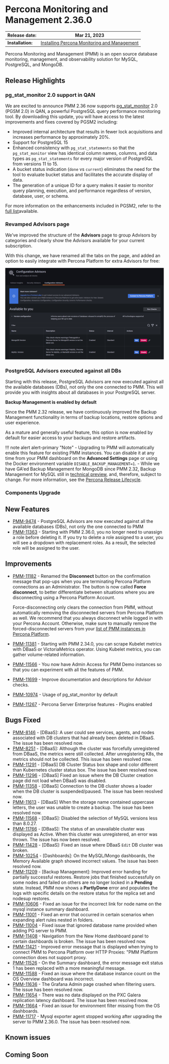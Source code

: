 # Percona Monitoring and Management 2.36.0

| **Release date:** | Mar 21, 2023                                                                                 |
| ----------------- | ----------------------------------------------------------------------------------------------- |
| **Installation:** | [Installing Percona Monitoring and Management](https://www.percona.com/software/pmm/quickstart) |

Percona Monitoring and Management (PMM) is an open source database monitoring, management, and observability solution for MySQL, PostgreSQL, and MongoDB.

<!---
!!! caution alert alert-warning "Important/Caution"
    Crucial points that need emphasis:

    - Important: A significant point that deserves emphasis.
    - Caution: Used to mean 'Continue with care'.
 --->


## Release Highlights

### pg_stat_monitor 2.0 support in QAN

We are excited to announce PMM 2.36 now supports [pg_stat_monitor](https://docs.percona.com/pg-stat-monitor/index.html) 2.0 (PGSM 2.0) in QAN, a powerful PostgreSQL query performance monitoring tool. By downloading this update, you will have access to the latest improvements and fixes covered by PGSM2 including:


- Improved internal architecture that results in fewer lock acquisitions and increases performance by approximately 20%.
- Support for PostgreSQL 15 
- Enhanced consistency with `pg_stat_statements` so that the `pg_stat_monitor` view has identical column names, columns, and data types as `pg_stat_statements` for every major version of PostgreSQL from versions 11 to 15.
- A bucket status indication (`done` vs `current`) eliminates the need for the tool to evaluate bucket status and facilitates the accurate display of data.
- The generation of a unique ID for a query makes it easier to monitor query planning, execution, and performance regardless of version, database, user, or schema.

For more information on the enhancements included in PGSM2, refer to the [full list](https://github.com/percona/pg_stat_monitor/blob/main/RELEASE_NOTES.md)available.



### Revamped Advisors page


We’ve improved the structure of the **Advisors** page to group Advisors by categories and clearly show the Advisors available for your current subscription. 

With this change, we have renamed all the tabs on the page, and added an option to easily integrate with Percona Platform for extra Advisors for free:

  ![!image](../_images/New_Advisors_page.png)


### PostgreSQL Advisors executed against all DBs

Starting with this release, PostgreSQL Advisors are now executed against all the available databases (DBs), not only the one connected to PMM. This will provide you with insights about all databases in your PostgreSQL server.


**Backup Management is enabled by default**

Since the PMM 2.32 release, we have continuously improved the Backup Management functionality in terms of backup locations, restore options and user experience.

As a mature and generally useful feature, this option is now enabled by default for easier access to your backups and restore artifacts.


!!! note alert alert-primary "Note"
    - Upgrading to PMM will automatically enable this feature for existing PMM instances. You can disable it at any time from your PMM dashboard on the **Advanced Settings** page or using the Docker environment variable `DISABLE_BACKUP_MANAGEMENT=1`.
    - While we have GA'ed Backup Management for MongoDB since PMM 2.32, Backup Management for MySQL still  in [technical preview](../details/glossary.md#technical-preview), and, therefore, subject to change. For more information, see the [Percona Release Lifecycle](https://www.percona.com/services/policies/percona-release-lifecycle-overview).

### Components Upgrade

<!--- - List the components which are upgraded as part of the Release.
 --->


## New Features

- [PMM-9474](https://jira.percona.com/browse/PMM-9474) - PostgreSQL Advisors are now executed against all the available databases (DBs), not only the one connected to PMM
- [PMM-11363](https://jira.percona.com/browse/PMM-11363) - Starting with PMM 2.36.0, you no longer need to unassign a role before deleting it. If you try to delete a role assigned to a user, you will see a dropdown with replacement roles. As a result, the selected role will be assigned to the user.


## Improvements

- [PMM-11182](https://jira.percona.com/browse/PMM-11182) - Renamed the **Disconnect** button on the confirmation message that pop-ups when you are terminating Percona Platform connections as an Administrator. The button is now called **Force disconnect**, to better differentiate between situations where you are disconnecting using a Percona Platform Account.

    Force-disconnecting only clears the connection from PMM, without automatically removing the disconnected servers from Percona Platform as well. We recommend that you always disconnect while logged in with your Percona Account. Otherwise, make sure to manually remove the forced-disconnected servers from your [list of PMM instances in Percona Platform](https://portal.percona.com/pmm-instances).	

- [PMM-11381](https://jira.percona.com/browse/PMM-11381) - Starting with PMM 2.34.0, you can scrape Kubelet metrics with DBaaS or VictoriaMetrics operator. Using Kubelet metrics, you can gather volume-related information.

- [PMM-11566](https://jira.percona.com/browse/PMM-11566) - You now have Admin Access for PMM Demo instances so that you can experiment with all the features of PMM.

- [PMM-11699](https://jira.percona.com/browse/PMM-11699) - Improve documentation and descriptions for Advisor checks.
- [PMM-10974](https://jira.percona.com/browse/PMM-10974) - Usage of pg_stat_monitor by default
- [PMM-11267](https://jira.percona.com/browse/PMM-11182) - Percona Server Enterprise features - Plugins enabled


## Bugs Fixed

- [PMM-8146](https://jira.percona.com/browse/PMM-8146) - [DBaaS]: A user could see services, agents, and nodes associated with DB clusters that had already been deleted in DBaaS. The issue has been resolved now.
- [PMM-8251](https://jira.percona.com/browse/PMM-8251) - [DBaaS]: Although the cluster was forcefully unregistered from DBaaS, the metrics were still collected. After unregistering K8s, the metrics should not be collected. This issue has been resolved now.
- [PMM-11291](https://jira.percona.com/browse/PMM-11291) - [DBaaS] DB Cluster Status box shape and color different than Kubernetes cluster status box. The issue has been resolved now.
- [PMM-11296](https://jira.percona.com/browse/PMM-11296) - [DBaaS] Fixed an issue where the DB Cluster creation page did not load when DBaaS was disabled.
- [PMM-11358](https://jira.percona.com/browse/PMM-11358) - [DBaaS] Connection to the DB cluster shows a loader when the DB cluster is suspended/paused. The issue has been reoslved now.
- [PMM-11613](https://jira.percona.com/browse/PMM-11613) - [DBaaS] When the storage name contained uppercase letters, the user was unable to create a backup. The issue has been resolved now.
- [PMM-11568](https://jira.percona.com/browse/PMM-11568) - [DBaaS]: Disabled the selection of MySQL versions less than 8.0.27.
- [PMM-11766](https://jira.percona.com/browse/PMM-11766) - [DBaaS]: The status of an unavailable cluster was displayed as Active. When this cluster was unregistered, an error was thrown. The issue has now been resolved.
- [PMM-11428](https://jira.percona.com/browse/PMM-11428) - [DBaaS]: Fixed an issue where DBaaS `Edit` DB cluster was broken.
- [PMM-10254](https://jira.percona.com/browse/PMM-10254) - [Dashboards]: On the MySQL/Mongo dashboards, the Memory Available graph showed incorrect values. The issue has been resolved now.
- [PMM-11209](https://jira.percona.com/browse/PMM-11209) - [Backup Management]: Improved error handing for partially successful restores. Restore jobs that finished successfully on some nodes and failed on others are no longer locked in a **Pending** state. Instead, PMM now shows a **PartlyDone** error and populates the logs with specific details on the restore status for the replica set and nodesup restores.
- [PMM-10606](https://jira.percona.com/browse/PMM-10606) - Fixed an issue for the incorrect link for node name on the mysql instance summary dashboard.
- [PMM-11001](https://jira.percona.com/browse/PMM-11001) - Fixed an error that occurred in certain scenarios when expanding alert rules nested in folders.
- [PMM-11004](https://jira.percona.com/browse/PMM-11004) - Fixed issue that ignored database name provided when adding PG server to PMM.
- [PMM-11408](https://jira.percona.com/browse/PMM-11408) - Navigation from the New Home dashboard panel to certain dashboards is broken. The issue has been resolved now.
- [PMM-11421](https://jira.percona.com/browse/PMM-11421) - Improved error message that is displayed when trying to connect PMM to Percona Platform over HTTP Proxies: "PMM Platform connection does not support proxy.
- [PMM-11526](https://jira.percona.com/browse/PMM-11526) - On the Summary dashboard, the error message exit status 1 has been replaced with a more meaningful message.
- [PMM-11588](https://jira.percona.com/browse/PMM-11588) - Fixed an issue where the database instance count on the OS Overview dashboard was incorrect.
- [PMM-11636](https://jira.percona.com/browse/PMM-11636) - The Grafana Admin page crashed when filtering users. The issue has been resolved now.
- [PMM-11654](https://jira.percona.com/browse/PMM-11654) - There was no data displayed on the PXC Galera replication latency dashboard. The issue has been resolved mow.
- [PMM-11664](https://jira.percona.com/browse/PMM-11664) - Fixed an issue for environment filter missing from the OS dashboards.
- [PMM-11717](https://jira.percona.com/browse/PMM-11717) - Mysql exporter agent stopped working after upgrading the server to PMM 2.36.0. The issue has been resolved now.


## Known issues

<!---

- ​List of known issues with a  comprehensive description and link to the JIRA ticket.

    Example:

    [PMM-XXXX](https://jira.percona.com/browse/PMM-XXXX) - Comprehensive description.




    **Solution**

    Description of the solution.

--->

## Coming Soon

<!---

  Share what are the upcoming features on your roadmap to keep users excited:

- Planned item 1
- Planned item 2
--->